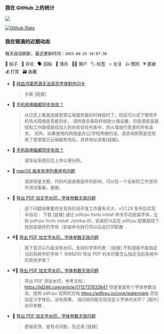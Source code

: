 
### 我在 GitHub 上的统计

<a title="Hits" target="_blank" href="https://github.com/88250/88250"><img src="https://hits.b3log.org/88250/88250.svg"></a>

[![Github Stats](https://github-readme-stats.vercel.app/api?username=88250&theme=tokyonight&show_icons=true)](https://github.com/88250)

<!--events start -->

### 我在链滴的近期动态

每天自动刷新，最近更新时间：`2025-04-25 16:07:30`

📝 帖子 &nbsp; 💬 评论 &nbsp; 🗣 回帖 &nbsp; 🌙 清月 &nbsp; 👨‍💻 用户 &nbsp; 🏷️ 标签 &nbsp; ⭐️ 关注 &nbsp; 👍 赞同 &nbsp; 💗 感谢 &nbsp; 💰 打赏 &nbsp; 🗃 收藏

* 💬 [纯血鸿蒙思源无法高亮字体制作闪卡](https://ld246.com/article/1745317171182/comment/1745568440210#comments)

  > 关联 [链接]
* 💬 [手机和电脑都同步失败？](https://ld246.com/article/1745552900261/comment/1745567757523#comments)

  > 从日志上看是连接思源云端服务器的时候超时了，目前可以试下使用手机热点网络是否能同步。 请检查杀毒软件和防火墙设置，将思源安装路径和工作路径路径加入到杀软信任列表中，防火墙放行思源的所有请求。 另外，如果使用的网络是办公/学校网络的话，请咨询网管是否禁用了思源笔记云端服务地址，具体地址请看[链接]。
* 💬 [手机和电脑都同步失败？](https://ld246.com/article/1745552900261/comment/1745553796125#comments)

  > 请导出系统日志上传以便分析。
* 💬 [macOS 版本有序列表序号问题](https://ld246.com/article/1745499570855/comment/1745499708446#comments)

  > 请排除是主题、代码片段或者插件的影响，可以在一个全新的工作空间中测试看看，谢谢。
* 💬 [导出 PDF 加文字水印，字体参数无效问题](https://ld246.com/article/1745485692508/comment/1745498935542#comments)

  > 这个问题如果要完全支持的话开发工作量有点大，v3.1.29 发布后实现半自动： 下载 [链接] 通过 pdfcpu fonts install 命令手动安装字体，比如 pdfcpu fonts install ./simkai.ttf，安装好以后在 pdfcpu 配置路径下找到安装好的字体（安装命令执行完以后会打印配置 ..
* 💗💬 [导出 PDF 加文字水印，字体参数无效问题](https://ld246.com/article/1745485692508/comment/1745486479066#comments)

  > 我下意识以为是没有水印。支持的字体列表：[链接] 不知道能不能指定当前系统中的字体？ @88250 导出 PDF 的水印要怎么指定当前系统中的其他字体？
* 💗📝 [导出 PDF 加文字水印，字体参数无效问题](https://ld246.com/article/1745485692508)

  > 导出 PDF 添加水印，参考文档：https://ld246.com/article/1712737833847 但是里面有个字体参数没说，按照 pdfcpu 官网的文档 https://pdfcpu.io/core/watermark 添加自定义字体后，没有效果。 请问如何能实现自定义字体的水印？ [图片] 水印参数 ..
* 💬 [导出 PDF 加文字水印，字体参数无效问题](https://ld246.com/article/1745485692508/comment/1745486565688#comments)

  > 感谢反馈，是有点问题，先记录 [链接]


<!--events end -->
